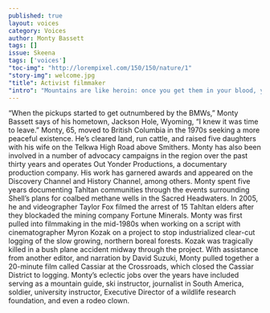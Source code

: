 ```yaml
---
published: true
layout: voices
category: Voices
author: Monty Bassett
tags: []
issue: Skeena
tags: ['voices']
"toc-img": "http://lorempixel.com/150/150/nature/1"
"story-img": welcome.jpg
"title": Activist filmmaker
"intro": "Mountains are like heroin: once you get them in your blood, you can't get them out." 
---
```

“When the pickups started to get outnumbered by the BMWs,” Monty Bassett says of his hometown, Jackson Hole, Wyoming, “I knew it was time to leave.” Monty, 65, moved to British Columbia in the 1970s seeking a more peaceful existence. He’s cleared land, run cattle, and raised five daughters with his wife on the Telkwa High Road above Smithers. Monty has also been involved in a number of advocacy campaigns in the region over the past thirty years and operates Out Yonder Productions, a documentary production company. His work has garnered awards and appeared on the Discovery Channel and History Channel, among others.
Monty spent five years documenting Tahltan communities through the events surrounding Shell’s plans for coalbed methane wells in the Sacred Headwaters. In 2005, he and videographer Taylor Fox filmed the arrest of 15 Tahltan elders after they blockaded the mining company Fortune Minerals.
Monty was first pulled into filmmaking in the mid-1980s when working on a script with cinematographer Myron Kozak on a project to stop industrialized clear-cut logging of the slow growing, northern boreal forests. Kozak was tragically killed in a bush plane accident midway through the project. With assistance from another editor, and narration by David Suzuki, Monty pulled together a 20-minute film called Cassiar at the Crossroads, which closed the Cassiar District to logging.
Monty’s eclectic jobs over the years have included serving as a mountain guide, ski instructor, journalist in South America, soldier, university instructor, Executive Director of a wildlife research foundation, and even a rodeo clown.
